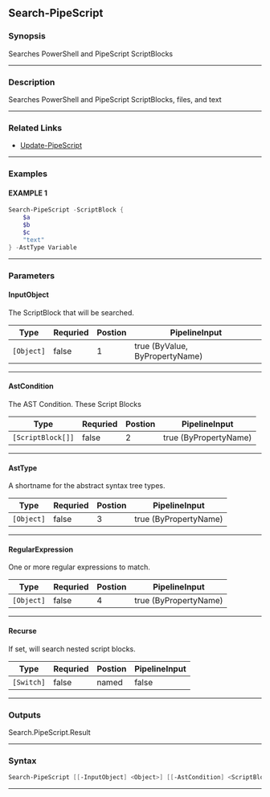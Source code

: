 
Search-PipeScript
-----------------
### Synopsis
Searches PowerShell and PipeScript ScriptBlocks

---
### Description

Searches PowerShell and PipeScript ScriptBlocks, files, and text

---
### Related Links
* [Update-PipeScript](Update-PipeScript.md)
---
### Examples
#### EXAMPLE 1
```PowerShell
Search-PipeScript -ScriptBlock {
    $a
    $b
    $c
    "text"
} -AstType Variable
```

---
### Parameters
#### **InputObject**

The ScriptBlock that will be searched.



|Type          |Requried|Postion|PipelineInput                 |
|--------------|--------|-------|------------------------------|
|```[Object]```|false   |1      |true (ByValue, ByPropertyName)|
---
#### **AstCondition**

The AST Condition.
These Script Blocks



|Type                 |Requried|Postion|PipelineInput        |
|---------------------|--------|-------|---------------------|
|```[ScriptBlock[]]```|false   |2      |true (ByPropertyName)|
---
#### **AstType**

A shortname for the abstract syntax tree types.



|Type          |Requried|Postion|PipelineInput        |
|--------------|--------|-------|---------------------|
|```[Object]```|false   |3      |true (ByPropertyName)|
---
#### **RegularExpression**

One or more regular expressions to match.



|Type          |Requried|Postion|PipelineInput        |
|--------------|--------|-------|---------------------|
|```[Object]```|false   |4      |true (ByPropertyName)|
---
#### **Recurse**

If set, will search nested script blocks.



|Type          |Requried|Postion|PipelineInput|
|--------------|--------|-------|-------------|
|```[Switch]```|false   |named  |false        |
---
### Outputs
Search.PipeScript.Result


---
### Syntax
```PowerShell
Search-PipeScript [[-InputObject] <Object>] [[-AstCondition] <ScriptBlock[]>] [[-AstType] <Object>] [[-RegularExpression] <Object>] [-Recurse] [<CommonParameters>]
```
---


